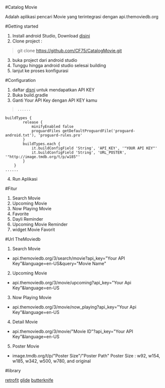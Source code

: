#Catalog Movie

Adalah aplikasi pencari Movie yang terintegrasi dengan api.themoviedb.org

#Getting started
1. Install android Studio, Download [disini](https://developer.android.com/sdk/index.html)
2. Clone project :
> git clone https://github.com/CF75/CatalogMovie.git
3. buka project dari android studio
4. Tunggu hingga android studio selesai building
5. lanjut ke proses konfigurasi

#Configuration

1. daftar [disni](https://www.themoviedb.org/documentation/api) untuk mendapatkan API KEY
2. Buka build.gradle
3. Ganti Your API Key dengan API KEY kamu

>     ......
	buildTypes {
        	release {
        	    minifyEnabled false
        	    proguardFiles getDefaultProguardFile('proguard-android.txt'), 'proguard-rules.pro'
        	}
        	buildTypes.each {
        	    it.buildConfigField 'String', 'API_KEY', '"YOUR API KEY"'
        	    it.buildConfigField 'String', 'URL_POSTER', '"http://image.tmdb.org/t/p/w185"'
        	}
    	}
    ......

4. Run Aplikasi

#Fitur

1. Search Movie
2. Upcoming Movie
3. Now Playing Movie
4. Favorite
5. Dayli Reminder
6. Upcoming Movie Reminder
7. widget Movie Favorit


#Url TheMoviedb

1. Search Movie

* api.themoviedb.org/3/search/movie?api_key="Your API Key"&language=en-US&query="Movie Name"

2. Upcoming Movie

* api.themoviedb.org/3/movie/upcoming?api_key="Your Api Key"&language=en-US

3. Now Playing Movie

* api.themoviedb.org/3/movie/now_playing?api_key="Your Api Key"&language=en-US

4. Detail Movie

* api.themoviedb.org/3/movie/"Movie ID"?api_key="Your API Key"&language=en-US

5. Poster Movie 

* image.tmdb.org/t/p/"Poster Size"/"Poster Path"
Poster Size : w92, w154, w185, w342, w500, w780, and original


#library

[retrofit](https://github.com/square/retrofit)
[glide](https://github.com/bumptech/glide)
[butterknife](https://github.com/JakeWharton/butterknife)

